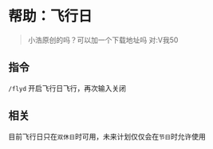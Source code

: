 # 帮助：飞行日

> 小浩原创的吗？可以加一个下载地址吗
> 对:V我50

## 指令

`/flyd` 开启飞行日飞行，再次输入关闭

## 相关

目前飞行日只在`双休日`时可用，未来计划仅仅会在`节日`时允许使用

